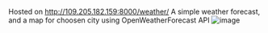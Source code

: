 Hosted on http://109.205.182.159:8000/weather/
A simple weather forecast, and a map for choosen city using OpenWeatherForecast API
![image](https://user-images.githubusercontent.com/104637239/167723059-e25bf157-dd62-4c55-80c7-2dff5c5177b9.png)
